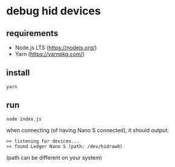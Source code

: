 # debug hid devices

## requirements

- Node.js LTS (https://nodejs.org/)
- Yarn (https://yarnpkg.com/)

## install

```
yarn
```

## run

```
node index.js
```

when connecting (of having Nano S connected), it should output:

```
>> listening for devices...
>> found Ledger Nano S (path: /dev/hidraw0)
```

(path can be different on your system)
